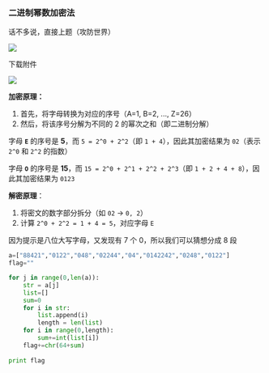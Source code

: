 ### 二进制幂数加密法

话不多说，直接上题（攻防世界）

![](https://pic1.imgdb.cn/item/67f68f1e88c538a9b5c7d44c.png)

下载附件

![](https://pic1.imgdb.cn/item/67f68fba88c538a9b5c7d486.png)

**加密原理：**

1. 首先，将字母转换为对应的序号（A=1, B=2, ..., Z=26）
2. 然后，将该序号分解为不同的 2 的幂次之和（即二进制分解）

字母 **`E`** 的序号是 **5**，而 `5 = 2^0 + 2^2`（即 `1 + 4`），因此其加密结果为 `02`（表示 `2^0` 和 `2^2` 的指数）

字母 **`O`** 的序号是 **15**，而 `15 = 2^0 + 2^1 + 2^2 + 2^3`（即 `1 + 2 + 4 + 8`），因此其加密结果为 `0123`

**解密原理**：

1. 将密文的数字部分拆分（如 `02` → `0, 2`）
2. 计算 `2^0 + 2^2 = 1 + 4 = 5`，对应字母 `E`

因为提示是八位大写字母，又发现有 7 个 0，所以我们可以猜想分成 8 段

```python
a=["88421","0122","048","02244","04","0142242","0248","0122"] 
flag=""

for j in range(0,len(a)): 
    str = a[j] 
    list=[] 
    sum=0 
    for i in str: 
        list.append(i) 
        length = len(list) 
    for i in range(0,length): 
        sum+=int(list[i]) 
    flag+=chr(64+sum)
    
print flag
```

